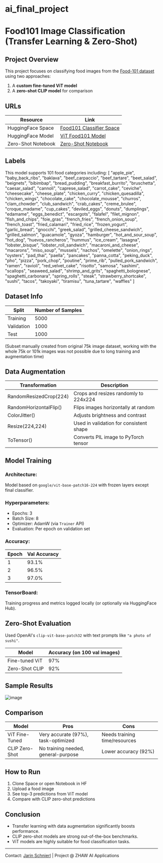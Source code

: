 # ai_final_project
# Food101 Image Classification (Transfer Learning & Zero-Shot)

## Project Overview
This project focuses on classifying food images from the [Food-101 dataset](https://data.vision.ee.ethz.ch/cvl/datasets_extra/food-101/) using two approaches:
1. A **custom fine-tuned ViT model**
2. A **zero-shot CLIP model** for comparison

## URLs
| Resource        | Link |
|----------------|------|
| HuggingFace Space | [Food101 Classifier Space](https://huggingface.co/spaces/jarinschnierl/food101-vit) |
| HuggingFace Model | [ViT Food101 Model](https://huggingface.co/jarinschnierl/vit-base-food101) |
| Zero-Shot Notebook | [Zero-Shot Notebook](https://huggingface.co/spaces/jarinschnierl/clip-food101-zero-shot) |

## Labels
This model supports 101 food categories including:
[
    "apple_pie", "baby_back_ribs", "baklava", "beef_carpaccio", "beef_tartare", "beet_salad", "beignets", "bibimbap",
    "bread_pudding", "breakfast_burrito", "bruschetta", "caesar_salad", "cannoli", "caprese_salad", "carrot_cake",
    "ceviche", "cheesecake", "cheese_plate", "chicken_curry", "chicken_quesadilla", "chicken_wings", "chocolate_cake",
    "chocolate_mousse", "churros", "clam_chowder", "club_sandwich", "crab_cakes", "creme_brulee", "croque_madame",
    "cup_cakes", "deviled_eggs", "donuts", "dumplings", "edamame", "eggs_benedict", "escargots", "falafel", "filet_mignon",
    "fish_and_chips", "foie_gras", "french_fries", "french_onion_soup", "french_toast", "fried_calamari", "fried_rice",
    "frozen_yogurt", "garlic_bread", "gnocchi", "greek_salad", "grilled_cheese_sandwich", "grilled_salmon",
    "guacamole", "gyoza", "hamburger", "hot_and_sour_soup", "hot_dog", "huevos_rancheros", "hummus", "ice_cream",
    "lasagna", "lobster_bisque", "lobster_roll_sandwich", "macaroni_and_cheese", "macarons", "miso_soup", "mussels",
    "nachos", "omelette", "onion_rings", "oysters", "pad_thai", "paella", "pancakes", "panna_cotta", "peking_duck",
    "pho", "pizza", "pork_chop", "poutine", "prime_rib", "pulled_pork_sandwich", "ramen", "ravioli", "red_velvet_cake",
    "risotto", "samosa", "sashimi", "scallops", "seaweed_salad", "shrimp_and_grits", "spaghetti_bolognese",
    "spaghetti_carbonara", "spring_rolls", "steak", "strawberry_shortcake", "sushi", "tacos", "takoyaki",
    "tiramisu", "tuna_tartare", "waffles"
]


## Dataset Info
| Split       | Number of Samples |
|-------------|-------------------|
| Training    | 5000              |
| Validation  | 1000              |
| Test        | 1000              |

(Subset manually created from original 75k image dataset, working with the whole 75k or 101k images was not possible due to long training and augmentation time)

## Data Augmentation
| Transformation             | Description |
|----------------------------|-------------|
| RandomResizedCrop(224)     | Crops and resizes randomly to 224x224 |
| RandomHorizontalFlip()     | Flips images horizontally at random |
| ColorJitter()              | Adjusts brightness and contrast |
| Resize(224,224)            | Used in validation for consistent shape |
| ToTensor()                 | Converts PIL image to PyTorch tensor |

## Model Training
### Architecture:
Model based on `google/vit-base-patch16-224` with frozen layers except final classifier.

### Hyperparameters:
- Epochs: 3
- Batch Size: 8
- Optimizer: AdamW (via `Trainer` API)
- Evaluation: Per epoch on validation set

### Accuracy:
| Epoch | Val Accuracy |
|-------|---------------|
| 1     | 93.1%         |
| 2     | 96.5%         |
| 3     | 97.0%         |

### TensorBoard:
Training progress and metrics logged locally (or optionally via HuggingFace Hub).

## Zero-Shot Evaluation
Used OpenAI's `clip-vit-base-patch32` with text prompts like `"a photo of sushi"`.

| Model                     | Accuracy (on 100 val images) |
|---------------------------|------------------------------|
| Fine-tuned ViT            | 97%                          |
| Zero-Shot CLIP            | 92%                          |

## Sample Results
![image](https://github.com/user-attachments/assets/c46ef7e6-b0ee-44c5-b17d-e6d687f3159d)


## Comparison
| Model        | Pros                             | Cons                            |
|--------------|----------------------------------|----------------------------------|
| ViT Fine-Tuned | Very accurate (97%), task-optimized | Needs training time/resources |
| CLIP Zero-Shot | No training needed, general-purpose | Lower accuracy (92%)         |

## How to Run
1. Clone Space or open Notebook in HF
2. Upload a food image
3. See top-3 predictions from ViT model
4. Compare with CLIP zero-shot predictions

## Conclusion
- Transfer learning with data augmentation significantly boosts performance.
- CLIP zero-shot models are strong out-of-the-box benchmarks.
- ViT models are highly suitable for food classification tasks.

---

Contact: [Jarin Schnierl](mailto:schnijar@students.zhaw.ch) | Project @ ZHAW AI Applications

